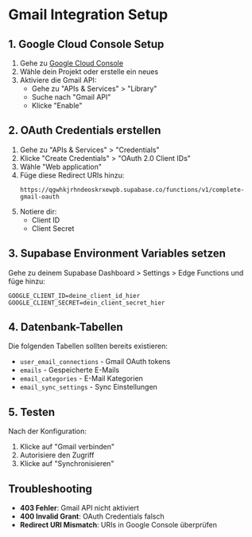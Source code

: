 # Gmail Integration Setup

## 1. Google Cloud Console Setup

1. Gehe zu [Google Cloud Console](https://console.cloud.google.com/)
2. Wähle dein Projekt oder erstelle ein neues
3. Aktiviere die Gmail API:
   - Gehe zu "APIs & Services" > "Library"
   - Suche nach "Gmail API"
   - Klicke "Enable"

## 2. OAuth Credentials erstellen

1. Gehe zu "APIs & Services" > "Credentials"
2. Klicke "Create Credentials" > "OAuth 2.0 Client IDs"
3. Wähle "Web application"
4. Füge diese Redirect URIs hinzu:
   ```
   https://qgwhkjrhndeoskrxewpb.supabase.co/functions/v1/complete-gmail-oauth
   ```
5. Notiere dir:
   - Client ID
   - Client Secret

## 3. Supabase Environment Variables setzen

Gehe zu deinem Supabase Dashboard > Settings > Edge Functions und füge hinzu:

```
GOOGLE_CLIENT_ID=deine_client_id_hier
GOOGLE_CLIENT_SECRET=dein_client_secret_hier
```

## 4. Datenbank-Tabellen

Die folgenden Tabellen sollten bereits existieren:
- `user_email_connections` - Gmail OAuth tokens
- `emails` - Gespeicherte E-Mails
- `email_categories` - E-Mail Kategorien
- `email_sync_settings` - Sync Einstellungen

## 5. Testen

Nach der Konfiguration:
1. Klicke auf "Gmail verbinden" 
2. Autorisiere den Zugriff
3. Klicke auf "Synchronisieren"

## Troubleshooting

- **403 Fehler**: Gmail API nicht aktiviert
- **400 Invalid Grant**: OAuth Credentials falsch
- **Redirect URI Mismatch**: URIs in Google Console überprüfen